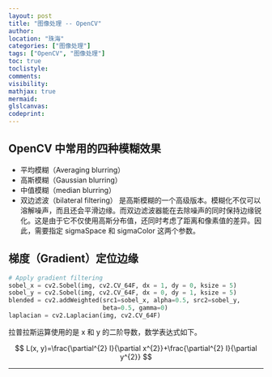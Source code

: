 ```yaml
---
layout: post
title: "图像处理 -- OpenCV"
author:
location: "珠海"
categories: ["图像处理"]
tags: ["OpenCV", "图像处理"]
toc: true
toclistyle:
comments:
visibility:
mathjax: true
mermaid:
glslcanvas:
codeprint:
---
```



## OpenCV 中常用的四种模糊效果

* 平均模糊（Averaging blurring）
* 高斯模糊（Gaussian blurring）
* 中值模糊（median blurring）
* 双边滤波（bilateral filtering）
    是高斯模糊的一个高级版本。模糊化不仅可以溶解噪声，而且还会平滑边缘。而双边滤波器能在去除噪声的同时保持边缘锐化。这是由于它不仅使用高斯分布值，还同时考虑了距离和像素值的差异。因此，需要指定 sigmaSpace 和 sigmaColor 这两个参数。


## 梯度（Gradient）定位边缘

```python
# Apply gradient filtering
sobel_x = cv2.Sobel(img, cv2.CV_64F, dx = 1, dy = 0, ksize = 5)
sobel_y = cv2.Sobel(img, cv2.CV_64F, dx = 0, dy = 1, ksize = 5)
blended = cv2.addWeighted(src1=sobel_x, alpha=0.5, src2=sobel_y,
                          beta=0.5, gamma=0)
laplacian = cv2.Laplacian(img, cv2.CV_64F)
```

拉普拉斯运算使用的是 x 和 y 的二阶导数，数学表达式如下。

$$
L(x, y)=\frac{\partial^{2} I}{\partial x^{2}}+\frac{\partial^{2} I}{\partial y^{2}}
$$



<hr class='reviewline'/>
<p class='reviewtip'><script type='text/javascript' src='{% include relref.html url="/assets/reviewjs/blogs/2021-11-06-opencv.md.js" %}'></script></p>

